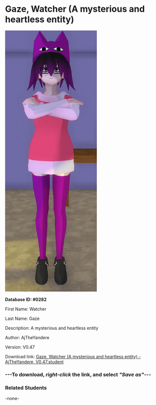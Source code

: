 # Gaze, Watcher (A mysterious and heartless entity)

<img src="../../Files/Images/Gaze, Watcher (A mysterious and heartless entity).png" title="Gaze, Watcher (A mysterious and heartless entity) - AjTheYandere, V0.47">

**Database ID: #0282**

First Name: Watcher

Last Name: Gaze

Description: A mysterious and heartless entity

Author: AjTheYandere

Version: V0.47

Download link: <a href="https://raw.githubusercontent.com/Arbiter1223/Daigaku-Gurashi-Custom-Students/master/Files/Student%20Files/Gaze%2C%20Watcher%20(A%20mysterious%20and%20heartless%20entity)%20-%20AjTheYandere%2C%20V0.47.student">Gaze, Watcher (A mysterious and heartless entity) - AjTheYandere, V0.47.student</a>

### ---**To download, _right-click_ the link, and select _"Save as"_**---

### Related Students

-none-
